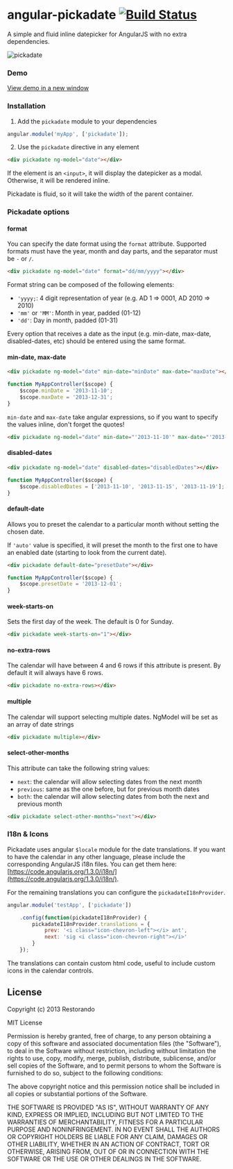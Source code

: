 # angular-pickadate [![Build Status](https://travis-ci.org/restorando/angular-pickadate.svg?branch=master)](https://travis-ci.org/restorando/angular-pickadate)


A simple and fluid inline datepicker for AngularJS with no extra dependencies.

![pickadate](http://img.ctrlv.in/img/5294e96436552.jpg)

### Demo

<a href="http://embed.plnkr.co/gXP8xdsdP9nJIr0fi1RQ/preview" target="_blank">View demo in a new window</a>

### Installation

1) Add the `pickadate` module to your dependencies

```javascript
angular.module('myApp', ['pickadate']);
```

2) Use the `pickadate` directive in any element

```html
<div pickadate ng-model="date"></div>
```

If the element is an `<input>`, it will display the datepicker as a modal. Otherwise, it will be rendered inline.

Pickadate is fluid, so it will take the width of the parent container.

### Pickadate options

#### format

You can specify the date format using the `format` attribute. Supported formats must have the year, month and day parts, and the separator must be `-` or `/`.

```html
<div pickadate ng-model="date" format="dd/mm/yyyy"></div>
```

Format string can be composed of the following elements:

* `'yyyy;`: 4 digit representation of year (e.g. AD 1 => 0001, AD 2010 => 2010)
* `'mm'` or `'MM'`: Month in year, padded (01-12)
* `'dd'`: Day in month, padded (01-31)

Every option that receives a date as the input (e.g. min-date, max-date, disabled-dates, etc) should be entered using the same format.

#### min-date, max-date

```html
<div pickadate ng-model="date" min-date="minDate" max-date="maxDate"></div>
```

```javascript
function MyAppController($scope) {
    $scope.minDate = '2013-11-10';
    $scope.maxDate = '2013-12-31';
}
```

`min-date` and `max-date` take angular expressions, so if you want to specify the values inline, don't forget the quotes!

```html
<div pickadate ng-model="date" min-date="'2013-11-10'" max-date="'2013-12-31'"></div>
```

#### disabled-dates

```html
<div pickadate ng-model="date" disabled-dates="disabledDates"></div>
```

```javascript
function MyAppController($scope) {
    $scope.disabledDates = ['2013-11-10', '2013-11-15', '2013-11-19'];
}
```

#### default-date

Allows you to preset the calendar to a particular month without setting the chosen date.

If `'auto'` value is specified, it will preset the month to the first one to have an enabled date (starting to look from the current date).

```html
<div pickadate default-date="presetDate"></div>
```

```javascript
function MyAppController($scope) {
    $scope.presetDate = '2013-12-01';
}
```

#### week-starts-on

Sets the first day of the week. The default is 0 for Sunday.

```html
<div pickadate week-starts-on="1"></div>
```

#### no-extra-rows

The calendar will have between 4 and 6 rows if this attribute is present. By default it will always have 6 rows.

```html
<div pickadate no-extra-rows></div>
```

#### multiple

The calendar will support selecting multiple dates. NgModel will be set as an array of date strings

```html
<div pickadate multiple></div>
```
#### select-other-months

This attribute can take the following string values:

- `next`: the calendar will allow selecting dates from the next month
- `previous`: same as the one before, but for previous month dates
- `both`: the calendar will allow selecting dates from both the next and previous month

```html
<div pickadate select-other-months="next"></div>
```

### I18n & Icons

Pickadate uses angular `$locale` module for the date translations. If you want to have the calendar in any other language, please include the corresponding AngularJS i18n files. You can get them here: [https://code.angularjs.org/1.3.0/i18n/](https://code.angularjs.org/1.3.0/i18n/).

For the remaining translations you can configure the `pickadateI18nProvider`.

```javascript
angular.module('testApp', ['pickadate'])

    .config(function(pickadateI18nProvider) {
        pickadateI18nProvider.translations = {
            prev: '<i class="icon-chevron-left"></i> ant',
            next: 'sig <i class="icon-chevron-right"></i>'
        }
    });
```

The translations can contain custom html code, useful to include custom icons in the calendar controls.

## License

Copyright (c) 2013 Restorando

MIT License

Permission is hereby granted, free of charge, to any person obtaining
a copy of this software and associated documentation files (the
"Software"), to deal in the Software without restriction, including
without limitation the rights to use, copy, modify, merge, publish,
distribute, sublicense, and/or sell copies of the Software, and to
permit persons to whom the Software is furnished to do so, subject to
the following conditions:

The above copyright notice and this permission notice shall be
included in all copies or substantial portions of the Software.

THE SOFTWARE IS PROVIDED "AS IS", WITHOUT WARRANTY OF ANY KIND,
EXPRESS OR IMPLIED, INCLUDING BUT NOT LIMITED TO THE WARRANTIES OF
MERCHANTABILITY, FITNESS FOR A PARTICULAR PURPOSE AND
NONINFRINGEMENT. IN NO EVENT SHALL THE AUTHORS OR COPYRIGHT HOLDERS BE
LIABLE FOR ANY CLAIM, DAMAGES OR OTHER LIABILITY, WHETHER IN AN ACTION
OF CONTRACT, TORT OR OTHERWISE, ARISING FROM, OUT OF OR IN CONNECTION
WITH THE SOFTWARE OR THE USE OR OTHER DEALINGS IN THE SOFTWARE.

